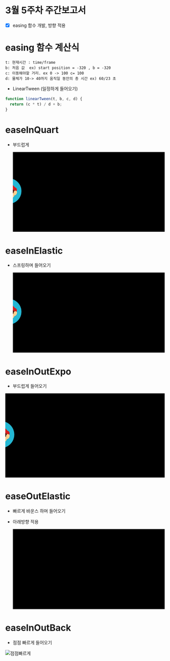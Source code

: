 # 3월 5주차 주간보고서

- [x] easing 함수 개발, 방향 적용

# easing 함수 계산식

```
t: 현재시간 : time/frame
b: 처음 값  ex) start position = -320 , b = -320
c: 이동해야할 거리. ex 0 -> 100 c= 100
d: 물체가 10-> 40까지 움직일 동안의 총 시간 ex) 60/23 초
```

- LinearTween (일정하게 들어오기)

```js
function linearTween(t, b, c, d) {
  return (c * t) / d + b;
}
```

# easeInQuart

- 부드럽게

  ![부드럽게](./asset/부드럽게.gif)

# easeInElastic

- 스프링하며 들어오기

  ![스프링](./asset/왼쪽스프링.gif)

# easeInOutExpo

- 부드럽게 들어오기

![부드럽게](./asset/부드럽게.gif)

# easeOutElastic

- 빠르게 바운스 하며 들어오기
- 아래방향 적용

  ![빠르게바운스](./asset/밑에서빠르게.gif)

# easeInOutBack

- 점점 빠르게 들어오기

![점점빠르게](./asset/점점빠르게.gif)
